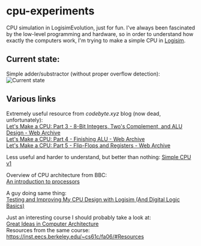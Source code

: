 # cpu-experiments
CPU simulation in LogisimEvolution, just for fun.
I've always been fascinated by the low-level programming and hardware, so in order to understand how exactly the computers work, I'm trying to make a simple CPU in [Logisim](https://github.com/reds-heig/logisim-evolution).

## Current state:
Simple adder/substractor (without proper overflow detection):
![Current state](https://user-images.githubusercontent.com/1060434/105494894-ce72a300-5cfe-11eb-98d3-8a20f84f04c5.png)

## Various links
Extremely useful resource from *codebyte.xyz* blog (now dead, unfortunately):  
[Let's Make a CPU: Part 3 - 8-Bit Integers, Two's Complement, and ALU Design - Web Archive](https://web.archive.org/web/20190808005942/https://codebite.xyz/blog/post/2017/3/23/Let%27s%20Make%20a%20CPU%3A%20Part%203%20-%208-Bit%20Integers%2C%20Two%27s%20Complement%2C%20and%20ALU%20Design)  
[Let's Make a CPU: Part 4 - Finishing ALU - Web Archive](https://web.archive.org/web/20190806055932/https://codebite.xyz/blog/post/2017/5/7/Let's%20Make%20a%20CPU:%20Part%204%20-%20Finishing%20ALU/)  
[Let's Make a CPU: Part 5 - Flip-Flops and Registers - Web Archive](https://web.archive.org/web/20190806055946/https://codebite.xyz/blog/post/2017/5/22/Let's%20Make%20a%20CPU:%20Part%205%20-%20Flip-Flops%20and%20Registers)  

Less useful and harder to understand, but better than nothing:
[Simple CPU v1](http://www.simplecpudesign.com/simple_cpu_v1/index.html)  

Overview of CPU architecture from BBC:  
[An introduction to processors](https://www.bbc.co.uk/bitesize/guides/z2342hv/revision/5)

A guy doing same thing:  
[Testing and Improving My CPU Design with Logisim (And Digital Logic Basics)](https://www.youtube.com/watch?v=YRacHluDx_g)

Just an interesting course I should probably take a look at:  
[Great Ideas in Computer Architecture](https://inst.eecs.berkeley.edu/~cs61c/fa19/)  
Resources from the same course:  
https://inst.eecs.berkeley.edu/~cs61c/fa06/#Resources
